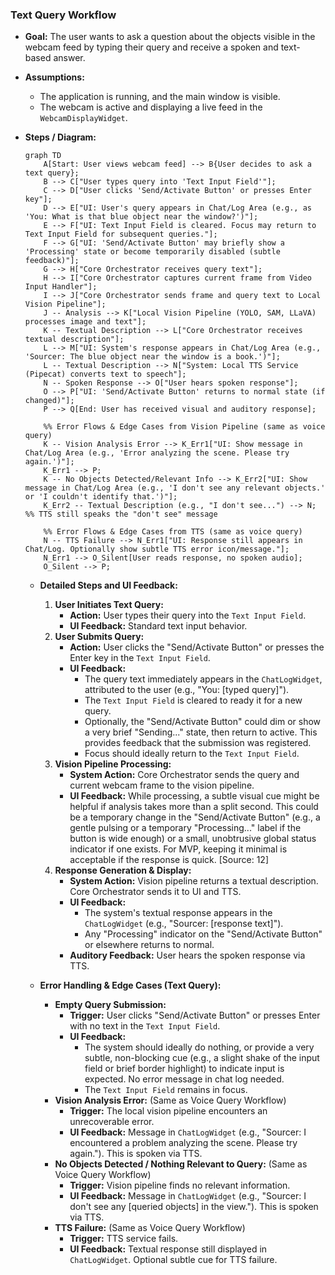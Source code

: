 ### Text Query Workflow

- **Goal:** The user wants to ask a question about the objects visible in the webcam feed by typing their query and receive a spoken and text-based answer.

- **Assumptions:**
    - The application is running, and the main window is visible.
    - The webcam is active and displaying a live feed in the `WebcamDisplayWidget`.

- **Steps / Diagram:**

  ```mermaid
  graph TD
      A[Start: User views webcam feed] --> B{User decides to ask a text query};
      B --> C["User types query into 'Text Input Field'"];
      C --> D["User clicks 'Send/Activate Button' or presses Enter key"];
      D --> E["UI: User's query appears in Chat/Log Area (e.g., as 'You: What is that blue object near the window?')"];
      E --> F["UI: Text Input Field is cleared. Focus may return to Text Input Field for subsequent queries."];
      F --> G["UI: 'Send/Activate Button' may briefly show a 'Processing' state or become temporarily disabled (subtle feedback)"];
      G --> H["Core Orchestrator receives query text"];
      H --> I["Core Orchestrator captures current frame from Video Input Handler"];
      I --> J["Core Orchestrator sends frame and query text to Local Vision Pipeline"];
      J -- Analysis --> K["Local Vision Pipeline (YOLO, SAM, LLaVA) processes image and text"];
      K -- Textual Description --> L["Core Orchestrator receives textual description"];
      L --> M["UI: System's response appears in Chat/Log Area (e.g., 'Sourcer: The blue object near the window is a book.')"];
      L -- Textual Description --> N["System: Local TTS Service (Pipecat) converts text to speech"];
      N -- Spoken Response --> O["User hears spoken response"];
      O --> P["UI: 'Send/Activate Button' returns to normal state (if changed)"];
      P --> Q[End: User has received visual and auditory response];

      %% Error Flows & Edge Cases from Vision Pipeline (same as voice query)
      K -- Vision Analysis Error --> K_Err1["UI: Show message in Chat/Log Area (e.g., 'Error analyzing the scene. Please try again.')"];
      K_Err1 --> P;
      K -- No Objects Detected/Relevant Info --> K_Err2["UI: Show message in Chat/Log Area (e.g., 'I don't see any relevant objects.' or 'I couldn't identify that.')"];
      K_Err2 -- Textual Description (e.g., "I don't see...") --> N; %% TTS still speaks the "don't see" message

      %% Error Flows & Edge Cases from TTS (same as voice query)
      N -- TTS Failure --> N_Err1["UI: Response still appears in Chat/Log. Optionally show subtle TTS error icon/message."];
      N_Err1 --> O_Silent[User reads response, no spoken audio];
      O_Silent --> P;
  ```

  - **Detailed Steps and UI Feedback:**

    1.  **User Initiates Text Query:**
          * **Action:** User types their query into the `Text Input Field`.
          * **UI Feedback:** Standard text input behavior.
    2.  **User Submits Query:**
          * **Action:** User clicks the "Send/Activate Button" or presses the Enter key in the `Text Input Field`.
          * **UI Feedback:**
              * The query text immediately appears in the `ChatLogWidget`, attributed to the user (e.g., "You: [typed query]").
              * The `Text Input Field` is cleared to ready it for a new query.
              * Optionally, the "Send/Activate Button" could dim or show a very brief "Sending..." state, then return to active. This provides feedback that the submission was registered.
              * Focus should ideally return to the `Text Input Field`.
    3.  **Vision Pipeline Processing:**
          * **System Action:** Core Orchestrator sends the query and current webcam frame to the vision pipeline.
          * **UI Feedback:** While processing, a subtle visual cue might be helpful if analysis takes more than a split second. This could be a temporary change in the "Send/Activate Button" (e.g., a gentle pulsing or a temporary "Processing..." label if the button is wide enough) or a small, unobtrusive global status indicator if one exists. For MVP, keeping it minimal is acceptable if the response is quick. [Source: 12]
    4.  **Response Generation & Display:**
          * **System Action:** Vision pipeline returns a textual description. Core Orchestrator sends it to UI and TTS.
          * **UI Feedback:**
              * The system's textual response appears in the `ChatLogWidget` (e.g., "Sourcer: [response text]").
              * Any "Processing" indicator on the "Send/Activate Button" or elsewhere returns to normal.
          * **Auditory Feedback:** User hears the spoken response via TTS.

  - **Error Handling & Edge Cases (Text Query):**

      * **Empty Query Submission:**
          * **Trigger:** User clicks "Send/Activate Button" or presses Enter with no text in the `Text Input Field`.
          * **UI Feedback:**
              * The system should ideally do nothing, or provide a very subtle, non-blocking cue (e.g., a slight shake of the input field or brief border highlight) to indicate input is expected. No error message in chat log needed.
              * The `Text Input Field` remains in focus.
      * **Vision Analysis Error:** (Same as Voice Query Workflow)
          * **Trigger:** The local vision pipeline encounters an unrecoverable error.
          * **UI Feedback:** Message in `ChatLogWidget` (e.g., "Sourcer: I encountered a problem analyzing the scene. Please try again."). This is spoken via TTS.
      * **No Objects Detected / Nothing Relevant to Query:** (Same as Voice Query Workflow)
          * **Trigger:** Vision pipeline finds no relevant information.
          * **UI Feedback:** Message in `ChatLogWidget` (e.g., "Sourcer: I don't see any [queried objects] in the view."). This is spoken via TTS.
      * **TTS Failure:** (Same as Voice Query Workflow)
          * **Trigger:** TTS service fails.
          * **UI Feedback:** Textual response still displayed in `ChatLogWidget`. Optional subtle cue for TTS failure.